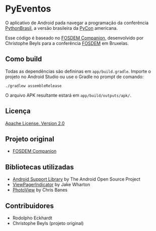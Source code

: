 # PyEventos

O aplicativo de Android pada navegar a programação da conferência [PythonBrasil](http://pythonbrasil.org.br/), a versão brasileira da [PyCon](http://pycon.org) americana.

Esse código é baseado no [FOSDEM Companion](https://github.com/cbeyls/fosdem-companion-android), desenvolvido por Christophe Beyls para a conferência [FOSDEM](http://fosdem.org/) em Bruxelas.

## Como build

Todas as dependências são defininas em ```app/build.gradle```. Importe o projeto no Android Studio ou use o Gradle no prompt de comando:

```
./gradlew assembleRelease
```

O arquivo APK resultante estará em ```app/build/outputs/apk/```.

## Licença

[Apache License, Version 2.0](http://www.apache.org/licenses/LICENSE-2.0)

## Projeto original

* [FOSDEM Companion](https://github.com/cbeyls/fosdem-companion-android)

## Bibliotecas utilizadas

* [Android Support Library](http://developer.android.com/tools/support-library/) by The Android Open Source Project
* [ViewPagerIndicator](http://viewpagerindicator.com/) by Jake Wharton
* [PhotoView](https://github.com/chrisbanes/PhotoView) by Chris Banes

## Contribuidores

* Rodolpho Eckhardt
* Christophe Beyls (projeto original)

